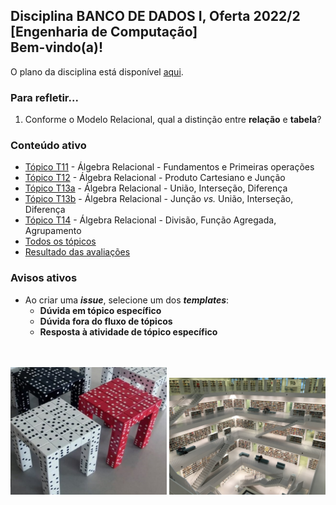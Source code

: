 ## Disciplina **BANCO DE DADOS I**, Oferta 2022/2<br>[Engenharia de Computação]<br>Bem-vindo(a)!<br> 

O plano da disciplina está disponível [aqui](./media/bd-2022-2-bec-plano.pdf).<br>

### Para refletir...

1. Conforme o Modelo Relacional, qual a distinção entre **relação** e **tabela**?

### Conteúdo ativo

- [Tópico T11](./topicos/topico-11.md) - Álgebra Relacional - Fundamentos e Primeiras operações
- [Tópico T12](./topicos/topico-12.md) - Álgebra Relacional - Produto Cartesiano e Junção
- [Tópico T13a](./topicos/topico-13a.md) - Álgebra Relacional - União, Interseção, Diferença
- [Tópico T13b](./topicos/topico-13b.md) - Álgebra Relacional - Junção _vs._ União, Interseção, Diferença
- [Tópico T14](./topicos/topico-14.md) - Álgebra Relacional - Divisão, Função Agregada, Agrupamento
- [Todos os tópicos](topicos/topicos.md)
- [Resultado das avaliações](./topicos/tresultado.md)

### Avisos ativos

- Ao criar uma _**issue**_, selecione um dos _**templates**_:
  - **Dúvida em tópico específico**
  - **Dúvida fora do fluxo de tópicos**
  - **Resposta à atividade de tópico específico**

<br>
<br>
<img src="./media/fig-bd-ilustracao.jpg" width="250">
<img src="./media/tobias-fischer-PkbZahEG2Ng-unsplash.jpg" width="250">
